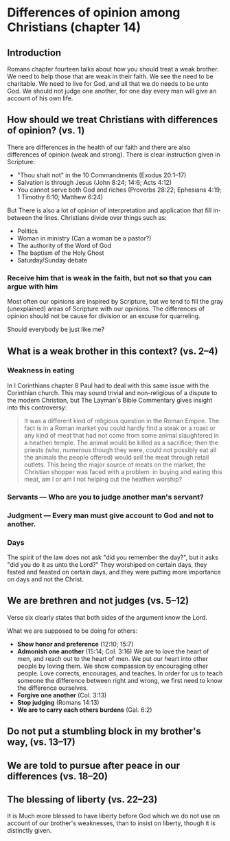# Differences of opinion among Christians (chapter 14)

## Introduction

Romans chapter fourteen talks about how you should treat a weak brother. We need to help those that are weak in their faith. We see the need to be charitable. We need to live for God, and all that we do needs to be unto God. We should not judge one another, for one day every man will give an account of his own life.

## How should we treat Christians with differences of opinion? (vs. 1)

There are differences in the health of our faith and there are also differences of opinion (weak and strong). There is clear instruction given in Scripture:

- "Thou shalt not" in the 10 Commandments (Exodus 20:1–17)
- Salvation is through Jesus (John 8:24; 14:6; Acts 4:12)
- You cannot serve both God and riches (Proverbs 28:22; Ephesians 4:19; 1 Timothy 6:10; Matthew 6:24)

But There is also a lot of opinion of interpretation and application that fill in-between the lines. Christians divide over things such as:

- Politics
- Woman in ministry (Can a woman be a pastor?)
- The authority of the Word of God
- The baptism of the Holy Ghost
- Saturday/Sunday debate

### Receive him that is weak in the faith, but not so that you can argue with him

Most often our opinions are inspired by Scripture, but we tend to fill the gray (unexplained) areas of Scripture with our opinions. The differences of opinion should not be cause for division or an excuse for quarreling.

Should everybody be just like me?

## What is a weak brother in this context? (vs. 2–4)

### Weakness in eating

In I Corinthians chapter 8 Paul had to deal with this same issue with the Corinthian church. This may sound trivial and non-religious of a dispute to the modern Christian, but The Layman's Bible Commentary gives insight into this controversy:

> It was a different kind of religious question in the Roman Empire. The fact is in a Roman market you could hardly find a steak or a roast or any kind of meat that had not come from some animal slaughtered in a heathen temple. The animal would be killed as a sacrifice; then the priests (who, numerous though they were, could not possibly eat all the animals the people offered) would sell the meat through retail outlets. This being the major source of meats on the market, the Christian shopper was faced with a problem: in buying and eating this meat, am I or am I not helping out the heathen worship?

### Servants — Who are you to judge another man's servant?

### Judgment — Every man must give account to God and not to another.

### Days

The spirit of the law does not ask "did you remember the day?", but it asks "did you do it as unto the Lord?" They worshiped on certain days, they fasted and feasted on certain days, and they were putting more importance on days and not the Christ.

## We are brethren and not judges (vs. 5–12)

Verse six clearly states that both sides of the argument know the Lord.

What we are supposed to be doing for others:

- **Show honor and preference** (12:10; 15:7)
- **Admonish one another** (15:14; Col. 3:16) We are to love the heart of men, and reach out to the heart of men. We put our heart into other people by loving them. We show compassion by encouraging other people. Love corrects, encourages, and teaches. In order for us to teach someone the difference between right and wrong, we first need to know the difference ourselves.
- **Forgive one another** (Col. 3:13)
- **Stop judging** (Romans 14:13)
- **We are to carry each others burdens** (Gal. 6:2)

## Do not put a stumbling block in my brother's way, (vs. 13–17)

## We are told to pursue after peace in our differences (vs. 18–20)

## The blessing of liberty (vs. 22–23)

It is Much more blessed to have liberty before God which we do not use on account of our brother's weaknesses, than to insist on liberty, though it is distinctly given.
